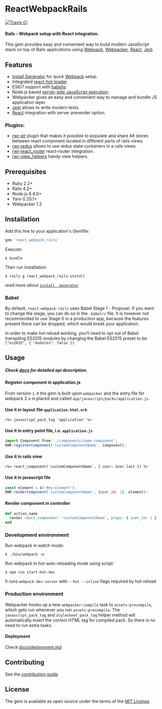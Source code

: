 # ReactWebpackRails
[![Travis CI](https://travis-ci.org/netguru/react_webpack_rails.svg?branch=master)](https://travis-ci.org/netguru/react_webpack_rails)

#### Rails - Webpack setup with React integration.
This gem provides easy and convenient way to build modern JavaScript stack on top of Rails applications using [Webpack](http://webpack.github.io/), [Webpacker](https://github.com/rails/webpacker), [React](https://facebook.github.io/react/), [Jest](https://facebook.github.io/jest/).

## Features
* [Install Generator](https://github.com/netguru/react_webpack_rails/blob/master/docs/install_generator.md) for quick [Webpack](http://webpack.github.io/) setup.
* Integrated [react-hot-loader](https://github.com/gaearon/react-hot-loader)
* ES6/7 support with [babeljs](https://babeljs.io/).
* Node.js based [server-side JavaScript execution](https://github.com/netguru/react_webpack_rails/blob/master/docs/server_side_rendering.md).
* Webpacker gives an easy and convenient way to manage and bundle JS application layer.
* [Jest](https://facebook.github.io/jest) allows to write modern tests.
* [React](https://facebook.github.io/react/) integration with server prerender option.

### Plugins:
* [rwr-alt](https://github.com/netguru/rwr-alt) plugin that makes it possible to populate and share Alt stores between react component located in different parts of rails views.
* [rwr-redux](https://github.com/netguru/rwr-redux) allows to use redux state containers in a rails views.
* [rwr-react_router](https://github.com/netguru/rwr-react_router) react-router integration.
* [rwr-view_helpers](https://github.com/netguru/rwr-view_helpers) handy view helpers.

## Prerequisites

* Ruby 2.2+
* Rails 4.2+
* Node.js 6.4.0+
* Yarn 0.20.1+
* Webpacker 1.2

## Installation

Add this line to your application's Gemfile:

```ruby
gem 'react_webpack_rails'
```

Execute:

    $ bundle

Then run installation:

    $ rails g react_webpack_rails:install

*read more about [`install  generator`](https://github.com/netguru/react_webpack_rails/blob/master/docs/install_generator.md)*

### Babel

By default, `react-webpack-rails` uses Babel Stage 1 - Proposal. If you want to change the stage, you can do so in the `.babelrc` file. It is however not recommended to use Stage 0 in a production app, because the features present there can be dropped, which would break your application.

In order to make hot reload working, you'll need to opt out of Babel transpiling ES2015 modules by changing the Babel ES2015 preset to be `["es2015", { "modules": false }]`

## Usage
##### Check [docs](https://github.com/netguru/react_webpack_rails/tree/master/docs) for detailed api description.

#### Register component in application.js

From version `1.0` the gem is built upon `webpacker` and the entry file for webpack 2.x is placed and called `app/javascript/packs/application.js`. 

#### Use it in layout file `application.html.erb`

```erb
<%= javascript_pack_tag 'application' %>
```

#### Use it in entry point file, i.e. `application.js`

```js
import Component from './components/some-component';
RWR.registerComponent('customComponentName', Component);
```

#### Use it in rails view

```erb
<%= react_component('customComponentName', { user: User.last }) %>
```

#### Use it in javascript file

```js
const element = $('#my-element');
RWR.renderComponent('customComponentName', {user_id: 1}, element);
```

#### Render component in controller

```ruby
def action_name
  render react_component: 'customComponentName', props: { user_id: 1 }
end
```

### Development environment
Run webpack in watch mode:

    $ ./bin/webpack -w

Run webpack in hot-auto-reloading mode using script:

    $ npm run start-hot-dev
    
It runs `webpack-dev-server` with `--hot --inline` flags required by hot-reload.

### Production environment

Webpacker hooks up a new `webpacker:compile` task to `assets:precompile`, which gets run whenever you run `assets:precompile`. The `javascript_pack_tag` and `stylesheet_pack_tag` helper method will automatically insert the correct HTML tag for compiled pack. So there is no need to run extra tasks.

#### Deployment
Check [docs/deployment.md](docs/deployment.md)

## Contributing

See the [contribution guide](https://github.com/netguru/react_webpack_rails/blob/master/CONTRIBUTING.md).

## License

The gem is available as open source under the terms of the [MIT License](http://opensource.org/licenses/MIT).

